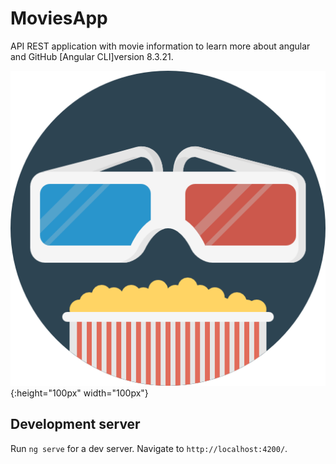 # MoviesApp

API REST application with movie information to learn more about angular and GitHub
[Angular CLI]version 8.3.21. 

![alt text](https://github.com/icarpio/MoviesApp/blob/master/src/assets/img/icon.png){:height="100px" width="100px"}

## Development server

Run `ng serve` for a dev server. Navigate to `http://localhost:4200/`. 


